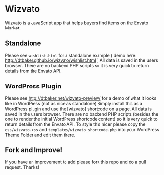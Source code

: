 # Wizvato

Wizvato is a JavaScript app that helps buyers find items on the Envato Market.

## Standalone

Please see `wishlist.html` for a standalone example ( demo here: http://dtbaker.github.io/wizvato/wishlist.html )
All data is saved in the users browser.
There are no backend PHP scripts so it is very quick to return details from the Envato API.

## WordPress Plugin

Please see http://dtbaker.net/wizvato-preview/ for a demo of what it looks like in WordPress (not as nice as standalone)
Simply install this as a WordPress plugin and use the [wizvato] shortcode on a page.
All data is saved in the users browser.
There are no backend PHP scripts (besides the one to render the initial WordPress shortcode content) so it is very quick to return details from the Envato API.
To style this nicer please copy the `css/wizvato.css` and `templates/wizvato_shortcode.php` into your WordPress Theme Folder and edit them there.

## Fork and Improve!

If you have an improvement to add please fork this repo and do a pull request.
Thanks!

